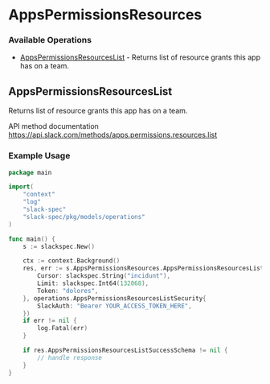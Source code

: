 # AppsPermissionsResources

### Available Operations

* [AppsPermissionsResourcesList](#appspermissionsresourceslist) - Returns list of resource grants this app has on a team.

## AppsPermissionsResourcesList

Returns list of resource grants this app has on a team.

API method documentation
<https://api.slack.com/methods/apps.permissions.resources.list>

### Example Usage

```go
package main

import(
	"context"
	"log"
	"slack-spec"
	"slack-spec/pkg/models/operations"
)

func main() {
    s := slackspec.New()

    ctx := context.Background()
    res, err := s.AppsPermissionsResources.AppsPermissionsResourcesList(ctx, operations.AppsPermissionsResourcesListRequest{
        Cursor: slackspec.String("incidunt"),
        Limit: slackspec.Int64(132068),
        Token: "dolores",
    }, operations.AppsPermissionsResourcesListSecurity{
        SlackAuth: "Bearer YOUR_ACCESS_TOKEN_HERE",
    })
    if err != nil {
        log.Fatal(err)
    }

    if res.AppsPermissionsResourcesListSuccessSchema != nil {
        // handle response
    }
}
```
